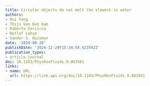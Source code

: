 ```yaml
---
title: Circular objects do not melt the slowest in water
authors:
- Rui Yang
- Thijs Van Den Ham
- Roberto Verzicco
- Detlef Lohse
- Sander G. Huisman
date: '2024-08-28'
publishDate: '2024-12-20T15:34:54.623542Z'
publication_types:
- article-journal
doi: 10.1103/PhysRevFluids.9.083501
links:
- name: URL
  url: https://link.aps.org/doi/10.1103/PhysRevFluids.9.083501
---
```

